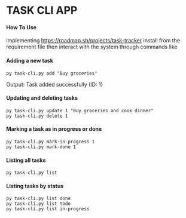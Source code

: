 # TASK CLI APP

#### How To Use 
implementing https://roadmap.sh/projects/task-tracker
install from the requirement file 
then interact with the system
through commands like
#### Adding a new task
```shell
py task-cli.py add "Buy groceries"
```
 Output: Task added successfully (ID: 1)

#### Updating and deleting tasks
```shell
py task-cli.py update 1 "Buy groceries and cook dinner"
py task-cli.py delete 1
```

#### Marking a task as in progress or done
```shell
py task-cli.py mark-in-progress 1
py task-cli.py mark-done 1
```

#### Listing all tasks
```shell
py task-cli.py list
```
#### Listing tasks by status
```shell
py task-cli.py list done
py task-cli.py list todo
py task-cli.py list in-progress
```
